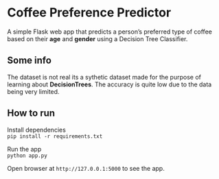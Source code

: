 # Coffee Preference Predictor

A simple Flask web app that predicts a person’s preferred type of coffee based on their **age** and **gender** using a Decision Tree Classifier.

## Some info
The dataset is not real its a sythetic dataset made for the purpose of learning about **DecisionTrees**. The accuracy is quite low due to the data being very limited.

## How to run
Install dependencies <br>
`pip install -r requirements.txt`

Run the app <br>
`python app.py`

Open browser at `http://127.0.0.1:5000` to see the app.
